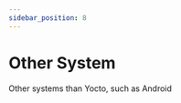 ```yaml
---
sidebar_position: 8
---
```


# Other System

Other systems than Yocto, such as Android

<DocCardList />

